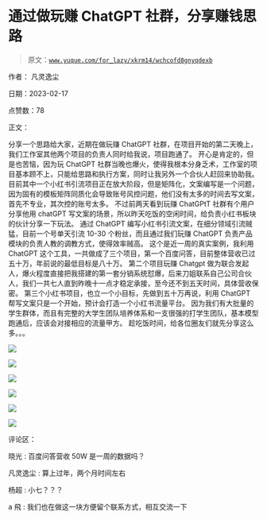 # 通过做玩赚 ChatGPT 社群，分享赚钱思路

> 原文：[`www.yuque.com/for_lazy/xkrm14/wchcofd8gnyqdexb`](https://www.yuque.com/for_lazy/xkrm14/wchcofd8gnyqdexb)

作者： 凡灵逸尘

日期：2023-02-17

点赞数：78

正文：

分享一个思路给大家，近期在做玩赚 ChatGPT 社群，在项目开始的第二天晚上，我们工作室其他两个项目的负责人同时给我说，项目跑通了。 开心是肯定的，但是也苦恼，因为玩 ChatGPT 社群当晚也爆火，使得我根本分身乏术，工作室的项目基本顾不上，只能给思路和执行方案，同时让我另外一个合伙人赶回来协助我。 目前其中一个小红书引流项目正在放大阶段，但是矩阵化，文案编写是一个问题，因为固有的模板矩阵同质化会导致账号风控问题，他们没有太多的时间去写文案，首先不专业，其次控的账号太多。 不过前两天看到玩赚 ChatGPtT 社群有个用户分享他用 chatGPT 写文案的场景，所以昨天吃饭的空闲时间，给负责小红书板块的伙计分享一下玩法。 通过 ChatGPT 编写小红书引流文案，在细分领域引流贼猛，目前一个号单天引流 10-30 个粉丝，而且通过我们玩赚 ChatGPT 负责产品模块的负责人教的调教方式，使得效率贼高。 这个是近一周的真实案例，我利用 ChatGPT 这个工具，一共做成了三个项目，第一个百度问答，目前整体营收已过五十万，年前说的最低目标是八十万。 第二个项目玩赚 Chatgpt 做为联合发起人，爆火程度直接把我搭建的第一套分销系统怼爆，后来刀姐联系自己公司合伙人，我们一共七人直到昨晚十一点才稳定承接，至今还不到五天时间，具体营收保密。 第三个小红书项目，也立一个小目标，先做到五十万再说，利用 ChatGPT 帮写文案只是一个开始，预计会打造一个小红书流量平台。 因为我们有大批量的学生群体，而且有完整的大学生团队培养体系和一支很强的打学生团队，基本模型跑通后，应该会对接相应的流量甲方。 趁吃饭时间，给各位圈友们就先分享这么多。。。

![](img/17c0a1ad5c33d0cec584859a79ecbf3c.png)  

![](img/dbf9223c82471f6627693f91b02e0d59.png)  

![](img/2bb14dcb3a7ef068de4286dcef84d5a3.png)  

![](img/209d7bf04d5acefe6bae04ffd2460c9c.png)  

![](img/4c3f4d8acac061b8bfec0c177df655ca.png)  

![](img/68fe1ac6be2bade09eda632357d6572a.png)  

评论区：

晓光 : 百度问答营收 50W 是一周的数据吗？

凡灵逸尘 : 算上过年，两个月时间左右

杨超 : 小七？？？

a 飛 : 我们也在做这一块方便留个联系方式，相互交流一下

